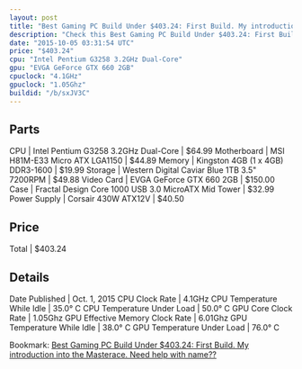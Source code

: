 ```yaml
---
layout: post
title: "Best Gaming PC Build Under $403.24: First Build. My introduction into the Masterace. Need help with name??"
description: "Check this Best Gaming PC Build Under $403.24: First Build. My introduction into the Masterace. Need help with name??. CPU: Intel Pentium G3258 3.2GHz Dual-Core, Motherboa"
date: "2015-10-05 03:31:54 UTC"
price: "$403.24"
cpu: "Intel Pentium G3258 3.2GHz Dual-Core"
gpu: "EVGA GeForce GTX 660 2GB"
cpuclock: "4.1GHz"
gpuclock: "1.05Ghz"
buildid: "/b/sxJV3C"
---
```


## Parts

CPU | Intel Pentium G3258 3.2GHz Dual-Core | $64.99
Motherboard | MSI H81M-E33 Micro ATX LGA1150 | $44.89
Memory | Kingston 4GB (1 x 4GB) DDR3-1600 | $19.99
Storage | Western Digital Caviar Blue 1TB 3.5" 7200RPM | $49.88
Video Card | EVGA GeForce GTX 660 2GB | $150.00
Case | Fractal Design Core 1000 USB 3.0 MicroATX Mid Tower | $32.99
Power Supply | Corsair 430W ATX12V | $40.50

## Price

Total | $403.24

## Details

Date Published | Oct. 1, 2015
CPU Clock Rate | 4.1GHz
CPU Temperature While Idle | 35.0° C
CPU Temperature Under Load | 50.0° C
GPU Core Clock Rate | 1.05Ghz
GPU Effective Memory Clock Rate | 6.01Ghz
GPU Temperature While Idle | 38.0° C
GPU Temperature Under Load | 76.0° C

Bookmark: [Best Gaming PC Build Under $403.24: First Build. My introduction into the Masterace. Need help with name??](http://pcbuilders.github.io/2015/10/05/best-gaming-pc-build-under-403-dollars-dot-24-first-build-my-introduction-into-the-masterace-need-help-with-name/)
